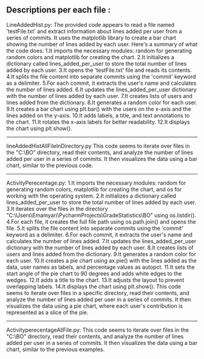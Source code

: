 Descriptions per each file : 
------------------------------------
LineAddedHist.py: 
The provided code appears to read a file named 'testFile.txt' and extract information about lines added per user from a series of commits. It uses the matplotlib library to create a bar chart showing the number of lines added by each user.
Here's a summary of what the code does:
1.It imports the necessary modules: random for generating random colors and matplotlib for creating the chart.
2.It initializes a dictionary called lines_added_per_user to store the total number of lines added by each user.
3.It opens the 'testFile.txt' file and reads its contents.
4.It splits the file content into separate commits using the 'commit' keyword as a delimiter.
5.For each commit, it extracts the user's name and calculates the number of lines added.
6.It updates the lines_added_per_user dictionary with the number of lines added by each user.
7.It creates lists of users and lines added from the dictionary.
8.It generates a random color for each user.
9.It creates a bar chart using plt.bar() with the users on the x-axis and the lines added on the y-axis.
10.It adds labels, a title, and text annotations to the chart.
11.It rotates the x-axis labels for better readability.
12.It displays the chart using plt.show().

------------------------------------
lineAddedHistAllFileInDirectory.py
This code seems to iterate over files in the "C:\BO" directory, read their contents, and analyze the number of lines added per user in a series of commits. It then visualizes the data using a bar chart, similar to the previous code.

------------------------------------
ActivityPerecentage.py: 
1.It imports the necessary modules: random for generating random colors, matplotlib for creating the chart, and os for working with the operating system.
2.It initializes a dictionary called lines_added_per_user to store the total number of lines added by each user.
3.It iterates over the files in the directory "C:\Users\Emamyari\PycharmProjects\GradeStatistics\BO" using os.listdir().
4.For each file, it creates the full file path using os.path.join() and opens the file.
5.It splits the file content into separate commits using the 'commit' keyword as a delimiter.
6.For each commit, it extracts the user's name and calculates the number of lines added.
7.It updates the lines_added_per_user dictionary with the number of lines added by each user.
8.It creates lists of users and lines added from the dictionary.
9.It generates a random color for each user.
10.It creates a pie chart using ax.pie() with the lines added as the data, user names as labels, and percentage values as autopct.
11.It sets the start angle of the pie chart to 90 degrees and adds white edges to the wedges.
12.It adds a title to the chart.
13.It adjusts the layout to prevent overlapping labels.
14.It displays the chart using plt.show().
This code seems to iterate over files in a specific directory, read their contents, and analyze the number of lines added per user in a series of commits. It then visualizes the data using a pie chart, where each user's contribution is represented as a slice of the pie.

------------------------------------
ActivityperecentageAllFile.py:
This code seems to iterate over files in the "C:\BO" directory, read their contents, and analyze the number of lines added per user in a series of commits. It then visualizes the data using a bar chart, similar to the previous examples.

